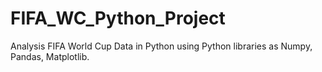 # FIFA_WC_Python_Project
Analysis FIFA World Cup  Data in Python using Python libraries as Numpy, Pandas, Matplotlib.

